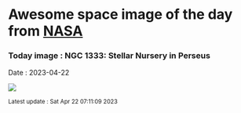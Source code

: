
# Awesome space image of the day from [NASA](https://api.nasa.gov/)

### Today image : NGC 1333: Stellar Nursery in Perseus
Date : 2023-04-22

![](https://apod.nasa.gov/apod/image/2304/NGC1333HST33rd_800.png)

<small>Latest update : Sat Apr 22 07:11:09 2023</small>
        